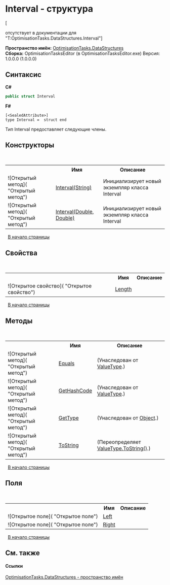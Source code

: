 # Interval - структура
 

\[<summary> отсутствует в документации для "T:OptimisationTasks.DataStructures.Interval"\]

**Пространство имён:**&nbsp;<a href="N_OptimisationTasks_DataStructures">OptimisationTasks.DataStructures</a><br />**Сборка:**&nbsp;OptimisationTasksEditor (в OptimisationTasksEditor.exe) Версия: 1.0.0.0 (1.0.0.0)

## Синтаксис

**C#**<br />
``` C#
public struct Interval
```

**F#**<br />
``` F#
[<SealedAttribute>]
type Interval =  struct end
```

Тип Interval предоставляет следующие члены.


## Конструкторы
&nbsp;<table><tr><th></th><th>Имя</th><th>Описание</th></tr><tr><td>![Открытый метод]( "Открытый метод")</td><td><a href="M_OptimisationTasks_DataStructures_Interval__ctor_1">Interval(String)</a></td><td>
Инициализирует новый экземпляр класса Interval</td></tr><tr><td>![Открытый метод]( "Открытый метод")</td><td><a href="M_OptimisationTasks_DataStructures_Interval__ctor">Interval(Double, Double)</a></td><td>
Инициализирует новый экземпляр класса Interval</td></tr></table>&nbsp;
<a href="#interval---структура">В начало страницы</a>

## Свойства
&nbsp;<table><tr><th></th><th>Имя</th><th>Описание</th></tr><tr><td>![Открытое свойство]( "Открытое свойство")</td><td><a href="P_OptimisationTasks_DataStructures_Interval_Length">Length</a></td><td /></tr></table>&nbsp;
<a href="#interval---структура">В начало страницы</a>

## Методы
&nbsp;<table><tr><th></th><th>Имя</th><th>Описание</th></tr><tr><td>![Открытый метод]( "Открытый метод")</td><td><a href="http://msdn2.microsoft.com/ru-ru/library/2dts52z7" target="_blank">Equals</a></td><td> (Унаследован от <a href="http://msdn2.microsoft.com/ru-ru/library/aey3s293" target="_blank">ValueType</a>.)</td></tr><tr><td>![Открытый метод]( "Открытый метод")</td><td><a href="http://msdn2.microsoft.com/ru-ru/library/y3509fc2" target="_blank">GetHashCode</a></td><td> (Унаследован от <a href="http://msdn2.microsoft.com/ru-ru/library/aey3s293" target="_blank">ValueType</a>.)</td></tr><tr><td>![Открытый метод]( "Открытый метод")</td><td><a href="http://msdn2.microsoft.com/ru-ru/library/dfwy45w9" target="_blank">GetType</a></td><td> (Унаследован от <a href="http://msdn2.microsoft.com/ru-ru/library/e5kfa45b" target="_blank">Object</a>.)</td></tr><tr><td>![Открытый метод]( "Открытый метод")</td><td><a href="M_OptimisationTasks_DataStructures_Interval_ToString">ToString</a></td><td> (Переопределяет <a href="http://msdn2.microsoft.com/ru-ru/library/wb77sz3h" target="_blank">ValueType.ToString()</a>.)</td></tr></table>&nbsp;
<a href="#interval---структура">В начало страницы</a>

## Поля
&nbsp;<table><tr><th></th><th>Имя</th><th>Описание</th></tr><tr><td>![Открытое поле]( "Открытое поле")</td><td><a href="F_OptimisationTasks_DataStructures_Interval_Left">Left</a></td><td /></tr><tr><td>![Открытое поле]( "Открытое поле")</td><td><a href="F_OptimisationTasks_DataStructures_Interval_Right">Right</a></td><td /></tr></table>&nbsp;
<a href="#interval---структура">В начало страницы</a>

## См. также


#### Ссылки
<a href="N_OptimisationTasks_DataStructures">OptimisationTasks.DataStructures - пространство имён</a><br />